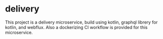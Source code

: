 # delivery

This project is a delivery microservice, build using kotlin, graphql librery for kotlin, and webflux. 
Also a dockerizing CI workflow is provided for this microservice.
